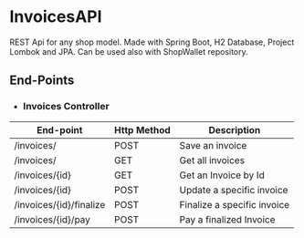 # InvoicesAPI
REST Api for any shop model.
Made with Spring Boot, H2 Database, Project Lombok and JPA.
Can be used also with ShopWallet repository.

## End-Points

*   ### Invoices Controller

End-point               | Http Method | Description
------------------------|-------------|-------------
/invoices/              | POST        | Save an invoice
/invoices/              | GET         | Get all invoices
/invoices/{id}          | GET         | Get an Invoice by Id
/invoices/{id}          | POST        | Update a specific invoice
/invoices/{id}/finalize | POST        | Finalize a specific invoice
/invoices/{id}/pay      | POST        | Pay a finalized Invoice
